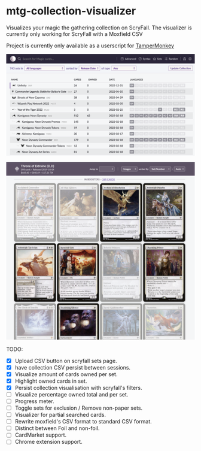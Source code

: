 # mtg-collection-visualizer

Visualizes your magic the gathering collection on ScryFall. The visualizer is currently only working for ScryFall with a Moxfield CSV

Project is currently only available as a userscript for [TamperMonkey](https://chrome.google.com/webstore/detail/tampermonkey/dhdgffkkebhmkfjojejmpbldmpobfkfo?hl=en)

![Screenshot](all_sets.png)

![Screenshot](set_visualisation.png)

TODO:

- [x] Upload CSV button on scryfall sets page.
- [x] have collection CSV persist between sessions.
- [x] Visualize amount of cards owned per set.
- [x] Highlight owned cards in set.
- [x] Persist collection visualisation with scryfall's filters.
- [ ] Visualize percentage owned total and per set.
- [ ] Progress meter.
- [ ] Toggle sets for exclusion / Remove non-paper sets.
- [ ] Visualizer for partial searched cards.
- [ ] Rewrite moxfield's CSV format to standard CSV format.
- [ ] Distinct between Foil and non-foil.
- [ ] CardMarket support.
- [ ] Chrome extension support.
